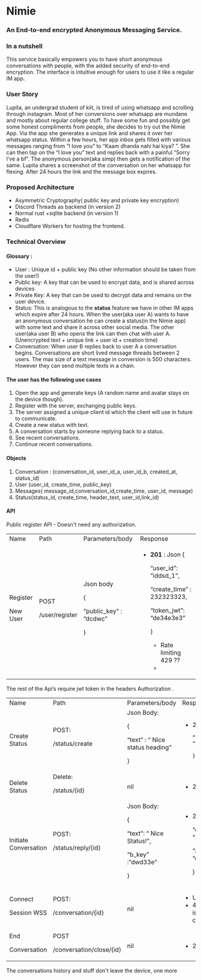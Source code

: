 # Nimie

### An End-to-end encrypted Anonymous Messaging Service.


### In a nutshell

This service basically empowers you to have short anonymous conversations with people, with the added security of end-to-end encryption. The interface is intuitive enough for users to use it like a regular IM app.


### User Story  

Lupita, an undergrad student of kiit, is tired of using whatsapp and scrolling through instagram. Most of her conversions over whatsapp are mundane and mostly about regular college stuff. To have some fun and possibly get some honest compliments from people, she decides to try out the Nimie App. Via the app she generates a unique link and shares it over her whatsapp status. Within a few hours, her app inbox gets filled with various messages ranging from “I love you” to “Kaam dhanda nahi hai kiya? ”. She can then tap on the “I love you” text and replies back with a painful “Sorry I’ve a bf”. The anonymous person(aka simp) then gets a notification of the same. Lupita shares a screenshot of the conversation on her whatsapp for flexing. After 24 hours the link and the message box expires.


### Proposed Architecture 



* Asymmetric Cryptography( public key and private key encryption) 
* Discord Threads as backend (in version 2)
* Normal rust +sqlite backend (in version 1)
* Redis 
* Cloudflare Workers for hosting the frontend.


### Technical Overview


#### Glossary :



* User : Unique id + public key (No other information should be taken from the user!)
* Public key: A key that can be used to encrypt data, and is shared across devices 
* Private Key: A key that can be used to decrypt data and remains on the user device.
* Status: This is analogous to the **status** feature we have in other IM apps which expire after 24 hours. When the user(aka user A) wants to have an anonymous conversation he can create a status(in the Nimie app) with some text  and share it across other social media. The other user(aka user B) who opens the link can then chat with user A. (Unencrypted text + unique link + user id + creation time)
* Conversation: When user B replies back to user A a conversation begins. Conversations are short lived message threads between 2 users. The max size of a text message in conversion is 500 characters. However they can send multiple texts in a chain.


#### The user has the following use cases 



1. Open the app and generate keys (A random name and avatar stays on the device though).
2. Register with the server, exchanging public keys.
3. The server assigned a unique client id which the client will use in future to communicate.
4. Create a new status with text.
5. A conversation starts by someone replying back to a status.
6. See recent conversations.
7. Continue recent conversations.


#### Objects 



1. Conversation : (conversation_id, user_id_a, user_id_b, created_at, status_id)
2. User (user_id, create_time, public_key)
3. Messages( message_id,conversation_id,create_time, user_id, message)
4. Status(status_id, create_time, header_text, user_id,link_id)


#### API

Public register API - Doesn't need any authorization.


<table>
  <tr>
   <td>Name
   </td>
   <td>Path
   </td>
   <td>Parameters/body  
   </td>
   <td>Response 
   </td>
  </tr>
  <tr>
   <td>Register
<p>
New User 
   </td>
   <td>POST
<p>
/user/register
   </td>
   <td>Json body
<p>
{
<p>
“public_key” : “dcdwc"
<p>
}
   </td>
   <td>
<ul>

<li><strong>201</strong> : Json 
{
<p>
“user_id”: ”iddsd_1”,
<p>
“create_time” :  232323323,
<p>
“token_jwt”: “de34e3e3”
<p>
}
<ul>

<li>Rate limiting 429 ?? 

<li>
</li>
</ul>
</li>
</ul>
   </td>
  </tr>
</table>


The rest of the Api’s require jwt token in the headers Authorization .


<table>
  <tr>
   <td>Name
   </td>
   <td>Path
   </td>
   <td>Parameters/body  
   </td>
   <td>Response 
   </td>
  </tr>
  <tr>
   <td>Create Status
   </td>
   <td>POST:
<p>
/status/create
   </td>
   <td>Json Body:
<p>
{
<p>
“text” : “ Nice status heading”
<p>
}
   </td>
   <td>
<ul>

<li>201: JSON
    {
<p>

    “unique_id”: “sdsdbkbds”
<p>

    }
</li>
</ul>
   </td>
  </tr>
  <tr>
   <td>Delete Status
   </td>
   <td>Delete:
<p>
/status/{id}
   </td>
   <td>nil
   </td>
   <td>
<ul>

<li>200
</li>
</ul>
   </td>
  </tr>
  <tr>
   <td>Initiate Conversation
   </td>
   <td>POST:
<p>
/status/reply/{id}
   </td>
   <td>Json Body:
<p>
{
<p>
“text”: “ Nice Status!”,
<p>
 “b_key” :”dwd33e”
<p>
}
   </td>
   <td>
<ul>

<li>201: Json 
   {
<p>
    “conversation_id”: “134bcsdc”,
<p>
    “a_key”: “cw242d…”
<p>
   }
</li>
</ul>
   </td>
  </tr>
  <tr>
   <td>Connect 
<p>
Session WSS
   </td>
   <td>POST:
<p>
/conversation/{id}
   </td>
   <td>nil	
   </td>
   <td>
<ul>

<li>Upgrade Request

<li>403 if the user isn't part of the conversation		
     
</li>
</ul>
   </td>
  </tr>
  <tr>
   <td>End
<p>
Conversation
   </td>
   <td>POST
<p>
/conversation/close/{id}
   </td>
   <td>nil
   </td>
   <td>
<ul>

<li>200 
</li>
</ul>
   </td>
  </tr>
</table>


The conversations history and stuff don't leave the device, one more 
